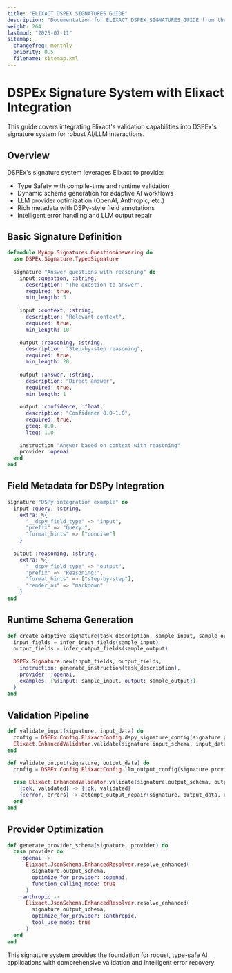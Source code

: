 ```yaml
---
title: "ELIXACT DSPEX SIGNATURES GUIDE"
description: "Documentation for ELIXACT_DSPEX_SIGNATURES_GUIDE from the Ds ex repository."
weight: 264
lastmod: "2025-07-11"
sitemap:
  changefreq: monthly
  priority: 0.5
  filename: sitemap.xml
---
```


# DSPEx Signature System with Elixact Integration

This guide covers integrating Elixact's validation capabilities into DSPEx's signature system for robust AI/LLM interactions.

## Overview

DSPEx's signature system leverages Elixact to provide:
- Type Safety with compile-time and runtime validation
- Dynamic schema generation for adaptive AI workflows  
- LLM provider optimization (OpenAI, Anthropic, etc.)
- Rich metadata with DSPy-style field annotations
- Intelligent error handling and LLM output repair

## Basic Signature Definition

```elixir
defmodule MyApp.Signatures.QuestionAnswering do
  use DSPEx.Signature.TypedSignature
  
  signature "Answer questions with reasoning" do
    input :question, :string,
      description: "The question to answer",
      required: true,
      min_length: 5
    
    input :context, :string,
      description: "Relevant context",
      required: true,
      min_length: 10
    
    output :reasoning, :string,
      description: "Step-by-step reasoning",
      required: true,
      min_length: 20
    
    output :answer, :string,
      description: "Direct answer",
      required: true,
      min_length: 1
    
    output :confidence, :float,
      description: "Confidence 0.0-1.0",
      required: true,
      gteq: 0.0,
      lteq: 1.0
    
    instruction "Answer based on context with reasoning"
    provider :openai
  end
end
```

## Field Metadata for DSPy Integration

```elixir
signature "DSPy integration example" do
  input :query, :string,
    extra: %{
      "__dspy_field_type" => "input",
      "prefix" => "Query:",
      "format_hints" => ["concise"]
    }
  
  output :reasoning, :string,
    extra: %{
      "__dspy_field_type" => "output", 
      "prefix" => "Reasoning:",
      "format_hints" => ["step-by-step"],
      "render_as" => "markdown"
    }
end
```

## Runtime Schema Generation

```elixir
def create_adaptive_signature(task_description, sample_input, sample_output) do
  input_fields = infer_input_fields(sample_input)
  output_fields = infer_output_fields(sample_output)
  
  DSPEx.Signature.new(input_fields, output_fields,
    instruction: generate_instruction(task_description),
    provider: :openai,
    examples: [%{input: sample_input, output: sample_output}]
  )
end
```

## Validation Pipeline

```elixir
def validate_input(signature, input_data) do
  config = DSPEx.Config.ElixactConfig.dspy_signature_config(signature.provider)
  Elixact.EnhancedValidator.validate(signature.input_schema, input_data, config: config)
end

def validate_output(signature, output_data) do
  config = DSPEx.Config.ElixactConfig.llm_output_config(signature.provider)
  
  case Elixact.EnhancedValidator.validate(signature.output_schema, output_data, config: config) do
    {:ok, validated} -> {:ok, validated}
    {:error, errors} -> attempt_output_repair(signature, output_data, errors)
  end
end
```

## Provider Optimization

```elixir
def generate_provider_schema(signature, provider) do
  case provider do
    :openai -> 
      Elixact.JsonSchema.EnhancedResolver.resolve_enhanced(
        signature.output_schema,
        optimize_for_provider: :openai,
        function_calling_mode: true
      )
    :anthropic ->
      Elixact.JsonSchema.EnhancedResolver.resolve_enhanced(
        signature.output_schema,
        optimize_for_provider: :anthropic,
        tool_use_mode: true
      )
  end
end
```

This signature system provides the foundation for robust, type-safe AI applications with comprehensive validation and intelligent error recovery. 